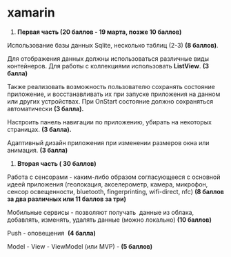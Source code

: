 ﻿# xamarin

1. **Первая часть (20 баллов - 19 марта, позже 10 баллов)**

Использование базы данных Sqlite, несколько таблиц (2-3) **(8 баллов)**.

Для отображения данных должны использоваться различные виды контейнеров. Для работы с коллекциями использовать **ListView**. **(3 балла)**

Также реализовать возможность пользователю сохранять состояние приложение, и восстанавливать их при запуске приложения на данном или других устройствах. При OnStart состояние должно сохраняться автоматически **(3 балла).**

Настроить панель навигации по приложению, убирать на некоторых страницах. **(3 балла).**

Адаптивный дизайн приложения при изменении размеров окна или анимация. **(3 балла)**

1. **Вторая часть ( 30 баллов)**

Работа с сенсорами - каким-либо образом согласующееся с основной идеей приложения (геолокация, акселерометр, камера, микрофон, сенсор освещенности, bluetooth, fingerprinting, wifi-direct, nfc) **(8 баллов за два различных или 11 баллов за три)**

Мобильные сервисы - позволяют получать  данные из облака, добавлять, изменять, удалять данные (можно локально) **(10 баллов)**

Push - оповещения  **(4 балла)**

Model - View - ViewModel (или MVP) - **(5 баллов)**